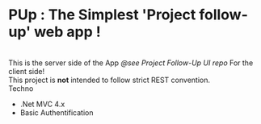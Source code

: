 # PUp : The Simplest 'Project follow-up' web app !
<br>
This is the server side of the App <i>@see Project Follow-Up UI repo</i> For the client side! <br>
This project is <b>not</b> intended to follow strict REST convention.
<br>
Techno <br>
<ul>
    <li>.Net MVC 4.x</li>
    <li>Basic Authentification </li>
</ul>

